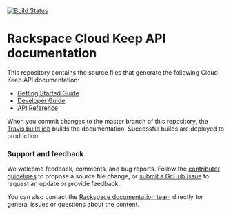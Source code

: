 [![Build Status](https://travis-ci.org/rackerlabs/docs-barbican.svg?branch=master)](https://travis-ci.org/rackerlabs/docs-barbican)


# Rackspace Cloud Keep API documentation

This repository contains the source files that generate the following Cloud Keep API documentation: 

* [Getting Started Guide](https://developer.rackspace.com/docs/cloud-keep/v1/developer-guide/#getting-started-guide)
* [Developer Guide](https://developer.rackspace.com/docs/cloud-keep/v1/developer-guide/)
* [API Reference](https://developer.rackspace.com/docs/cloud-identity/v2/developer-guide/#api-reference)

When you commit changes to the master branch of this repository, the 
[Travis build job](https://travis-ci.org/rackerlabs/docs-barbican) 
builds the documentation. Successful builds are deployed to production.

### Support and feedback

We welcome feedback, comments, and bug reports. Follow the 
[contributor guidelines](CONTRIBUTING.md) 
to propose a source file change, or [submit a GitHub issue](https://github.com/rackerlabs/docs-barbican/issues/new) 
to request an update or provide feedback.

You can also contact the [Rackspace documentation team](mailto:devdoc@rackspace.com) directly for general issues 
or questions about the content. 
